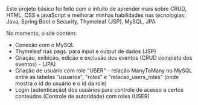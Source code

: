 Este projeto básico foi feito com o intuito de aprender mais sobre CRUD, HTML, CSS e javaScript e melhorar minhas habilidades nas tecnologias: Java, Spring Boot e Security, Thymeleaf (JSP), MySQL, JPA

No momento, o site contém:

- Conexão com o MySQL
- Thymeleaf nas pags. para input e output de dados (JSP)
- Criação, exibição, edição e exclusão dos eventos (CRUD completo dos eventos) - (JPA)
- Criação de usuário com role "USER" - relação ManyToMany no MySQL entre as tabelas "usuarios", "roles" e "relacao_users_roles" (onde mostra o id do usuário e o id da role)
- Login (autenticação) dos usuários para controle de acesso a certos conteúdos (Controle de autoridade) com roles (USER)